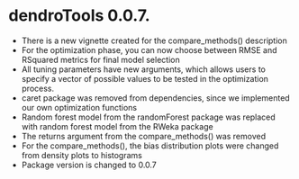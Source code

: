 # dendroTools 0.0.7.

* There is a new vignette created for the compare_methods() description
* For the optimization phase, you can now choose between RMSE and RSquared metrics for final model selection
* All tuning parameters have new arguments, which allows users to specify a vector of possible values to be tested in the optimization process. 
* caret package was removed from dependencies, since we implemented our own optimization functions
* Random forest model from the randomForest package was replaced with random forest model from the RWeka package 
* The returns argument from the compare_methods() was removed
* For the compare_methods(), the bias distribution plots were changed from density plots to histograms
* Package version is changed to 0.0.7
